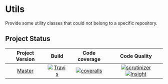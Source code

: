 # Utils

Provide some utility classes that could not belong to a specific repository.

## Project Status

| Project Version | Build                 | Code coverage            | Code Quality                                  |
|:---------------:|:---------------------:|:------------------------:|:---------------------------------------------:|
| [Master][100]   | [![Travis][110]][111] | [![coveralls][120]][121] | [![scrutinizer][130]][131] [![Insight][1]][2] |

[1]: https://insight.sensiolabs.com/projects/09b9726c-340e-48bb-9e8a-257c931cca9f/mini.png
[2]: https://insight.sensiolabs.com/projects/09b9726c-340e-48bb-9e8a-257c931cca9f

[100]: https://github.com/php-ddd/domain-driven-design
[110]: https://travis-ci.org/php-ddd/utils.svg?branch=master
[111]: https://travis-ci.org/php-ddd/utils
[120]: https://coveralls.io/repos/php-ddd/utils/badge.svg?service=github&branch=master
[121]: https://coveralls.io/github/php-ddd/utils?branch=master
[130]: https://scrutinizer-ci.com/g/php-ddd/domain-driven-design/badges/quality-score.png?b=master
[131]: https://scrutinizer-ci.com/g/php-ddd/domain-driven-design/?branch=master
